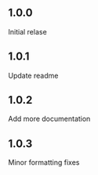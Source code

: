 ## 1.0.0
Initial relase

## 1.0.1
Update readme

## 1.0.2
Add more documentation

## 1.0.3
Minor formatting fixes